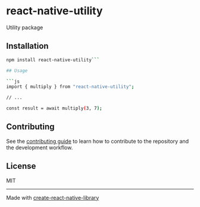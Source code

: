 # react-native-utility
Utility package
## Installation

```sh
npm install react-native-utility```

## Usage

```js
import { multiply } from "react-native-utility";

// ...

const result = await multiply(3, 7);
```

## Contributing

See the [contributing guide](CONTRIBUTING.md) to learn how to contribute to the repository and the development workflow.

## License

MIT

---

Made with [create-react-native-library](https://github.com/callstack/react-native-builder-bob)
